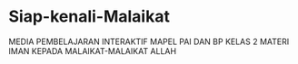 # Siap-kenali-Malaikat
MEDIA PEMBELAJARAN INTERAKTIF MAPEL PAI DAN BP KELAS 2 MATERI  IMAN KEPADA MALAIKAT-MALAIKAT ALLAH
